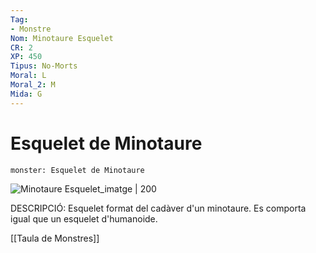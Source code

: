 ```yaml
---
Tag:
- Monstre
Nom: Minotaure Esquelet
CR: 2
XP: 450
Tipus: No-Morts
Moral: L
Moral_2: M
Mida: G
---
```

# Esquelet de Minotaure

```statblock
monster: Esquelet de Minotaure
```

![Minotaure Esquelet_imatge | 200](https://i.pinimg.com/564x/25/3d/9a/253d9a220b131b8c039c1ac97958d733.jpg)

DESCRIPCIÓ: 
Esquelet format del cadàver d'un minotaure. Es comporta igual que un esquelet d'humanoide.

[[Taula de Monstres]]
